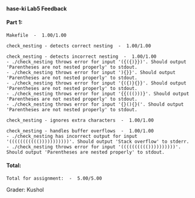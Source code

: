 
#### hase-ki Lab5 Feedback


#### Part 1:

	Makefile  -  1.00/1.00

	check_nesting - detects correct nesting  -  1.00/1.00

	check_nesting - detects incorrect nesting  -  1.00/1.00
	- ./check_nesting throws error for input '({({)}})'. Should output 'Parentheses are not nested properly' to stdout.
	- ./check_nesting throws error for input '){}}'. Should output 'Parentheses are not nested properly' to stdout.
	- ./check_nesting throws error for input '{({)}{}}'. Should output 'Parentheses are not nested properly' to stdout.
	- ./check_nesting throws error for input '{{((()))}'. Should output 'Parentheses are not nested properly' to stdout.
	- ./check_nesting throws error for input '{}(){}('. Should output 'Parentheses are not nested properly' to stdout.

	check_nesting - ignores extra characters  -  1.00/1.00

	check_nesting - handles buffer overflows  -  1.00/1.00
	- ./check_nesting has incorrect output for input '((((((((((()))))))))))'. Should output 'Stack overflow' to stderr.
	- ./check_nesting throws error for input '(((((((((())))))))))'. Should output 'Parentheses are nested properly' to stdout.

#### Total:

	Total for assignment:  -  5.00/5.00

Grader: Kushol
